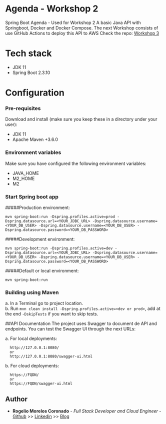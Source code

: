 # Agenda - Workshop 2

Spring Boot Agenda - Used for Workshop 2
A basic Java API with Springboot, Docker and Docker Compose. 
The next Workshop consists of use GitHub Actions to deploy this API to AWS
Check the repo: [Workshop 3](https://github.com/rogeliomorelos/agenda-aws) 
<br>

# Tech stack
- JDK 11
- Spring Boot 2.3.10

# Configuration

### Pre-requisites

Download and install (make sure you keep these in a directory under your user):
 - JDK 11
 - Apache Maven +3.6.0

### Environment variables

Make sure you have configured the following environment variables:
- JAVA_HOME
- M2_HOME
- M2

### Start Spring boot app
  
  #####Production environment:
  ```
  mvn spring-boot:run -Dspring.profiles.active=prod -Dspring.datasource.url=<YOUR_JDBC_URL> -Dspring.datasource.username=<YOUR_DB_USER> -Dspring.datasource.username=<YOUR_DB_USER> -Dspring.datasource.password=<YOUR_DB_PASSWORD>
 ```
  #####Development environment:
   ```
  mvn spring-boot:run -Dspring.profiles.active=dev -Dspring.datasource.url=<YOUR_JDBC_URL> -Dspring.datasource.username=<YOUR_DB_USER> -Dspring.datasource.username=<YOUR_DB_USER> -Dspring.datasource.password=<YOUR_DB_PASSWORD>
 ```
#####Default or local environment:
   ```
  mvn spring-boot:run
 ```

### Building using Maven

a. In a Terminal go to project location.<br>
b. Run `mvn clean install -Dspring.profiles.active=<dev or prod>`, add at the end `-DskipTests` if you want to skip tests.

##API Documentation
The project uses Swagger to document de API and endpoints. You can test the Swagger UI through the next URLs:

a. For local deployments:
```
  http://127.0.0.1:8080/
  or
  http://127.0.0.1:8080/swagger-ui.html
 ```
 
b. For cloud deployments:
```
  https://FQDN/
  or
  https://FQDN/swagger-ui.html
 ```
 
 
 ## Author
 * **Rogelio Morelos Coronado** - *Full Stack Developer and Cloud Engineer* - [Github](https://github.com/rogeliomorelos) >> [Linkedin](https://www.linkedin.com/in/rogelio-morelos/) >> [Blog](https://devops4fun.io/)

